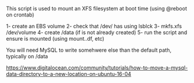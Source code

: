 This script is used to mount an XFS filesystem at boot time (using @reboot on crontab)

1- create an EBS volume
2- check that /dev/ has using lsblck
3- mkfs.xfs /dev/volume
4- create /data (if is not already created)
5- run the script and ensure is mounted (using mount..df, etc)

You will need MySQL to write somehwere else than the default path, typically on /data

https://www.digitalocean.com/community/tutorials/how-to-move-a-mysql-data-directory-to-a-new-location-on-ubuntu-16-04
